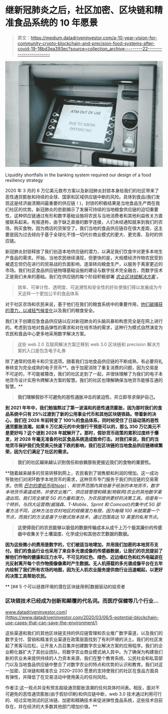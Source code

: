 # 继新冠肺炎之后，社区加密、区块链和精准食品系统的 10 年愿景

> 原文：<https://medium.datadriveninvestor.com/a-10-year-vision-for-community-crypto-blockchain-and-precision-food-systems-after-covid-19-18bd3ea393ec?source=collection_archive---------22----------------------->

![](img/ce19d3b1b92f273386b6b816eab88229.png)

Liquidity shortfalls in the banking system required our design of a food resiliency strategy

2020 年 3 月的 6 万亿美元救市方案以及新冠肺炎封锁本身给我们的社区带来了恶性通货膨胀和持续的全球、国家和区域供应链中断的风险。具体到食品(我们发现这是经济崩溃期间最重要的供应链！)，封锁的积极结果是当地食品生产商在我们社区的优势。新冠肺炎的悲剧揭示了发展可持续的当地粮食供应链的迫切重要性，这种供应链通过有形和数字基础设施将农民与当地消费者和其他利益攸关方直接联系起来。有报道称，由于缺乏直接的数字连接，人们未经通知就来到我们的农场，购买食物，因为商店的货架空了。我们当地的食品供应链存在很大差距，这主要是因为过去倾向于基于全球化不惜一切代价商业模式的更大、更完善、及时的供应链。

新冠肺炎封锁释放了我们创造本地供应链的潜力，以满足我们饮食中对更多本地生产食品的需求。开始，当地农民继续涌现，但更快的是，大规模经济作物农民受到被遗忘但仍在进行的贸易战的负面影响，逐渐转向粮食生产，以服务于离家更近的市场。我们社区食品供应链物理基础设施的建设与数字技术完全融合，而数字技术正是我们未来的基础。我们在供应链的每个阶段积极部署 [*农业区块链解决方案*](https://medium.com/@Nextrope/why-does-food-tracked-with-blockchain-sell-better-8-uses-of-blockchain-in-the-food-industry-9a9370b8b24e) 。

> 效率、可审计性、透明度、可追溯性和安全性的好处使我们得以发展成为今天这样一个更加公平的食品体系

对于社区农场和农民来说，基于他们在我们的粮食系统中的重要作用，[他们碳捕获的潜力，以减轻气候变化](https://terraton.indigoag.com/)以及我们的粮食安全。

我们关于创建应急食品供应链以应对新冠肺炎的头脑风暴和构思完全是在网上进行的。考虑到当地对食品弹性的需求和对在线市场的需求，这种行为模式自然演变为农民和食品中心更多地采用数字解决方案。

> 这些 web 2.0 互联网解决方案迁移到 web 3.0 区块链和 precision 解决方案的入口是包含电子礼券

除了通常的信用卡和贝宝选项。随着我们当地食品供应链的不断成熟，有必要将礼券转变为完全成熟的电子货币*[](https://en.wikipedia.org/wiki/List_of_community_currencies_in_the_United_States)*。由于加密消除了重复消费的问题，因为交易是不可逆的，不可能被篡改，我们的社区走到了一起，并很快理解了为我们的电子本地货币设计实用令牌解决方案的智慧。我们的社区也理解确保当地货币能够互通的智慧。**

> **我们理解假钞不可避免的恶性通胀冲击的紧迫性，并立即寻求保护自己。**

**到 2021 年年中，我们勉强熬过了第一波温和的恶性通货膨胀，因为那时我们的食品系统中只有 25%过渡到了新的公用事业代币和其他区块链铁路。带着新的决心，我们在 2026 年前转变了 100%的食品体系，同时经受住了日益动荡的恶性通货膨胀浪潮。如果 6 万亿美元的中央银行干预是可以的，那么 350 万亿美元不是更好吗？这个谜到 2028 年就解开了。那时，假钞货币政策的累积过度终于爆发，对 2028 年毫无准备的社区食品系统造成致命打击。对我们来说，我们的当地货币保护我们免受美元快速下跌的影响，我们在区块链的当地食品供应链继续繁荣，因为它们满足了社区的需求。**

> **我们的社区越来越认识到信任和依赖那些更接近我们的食物的重要性。**

**随着越来越多的贸易转移到网上，农民看到了销售额和利润的增加。这一成功导致他们对闭环数字本地货币的需求，这种货币专门服务于我们供应链的交易需求。仿照 [*巴尔的摩纸币(BNote)*](http://baltimoregreencurrency.org/) *、*和世界范围内其他基于纸张的本地货币，数字本地货币渠道成熟，并使农业推广、供应链管理和精准(物联网)农业的其他数字渠道出现。我们完全接受 5G 的力量和潜力，为农民提供更好的决策工具。但是有一个转折。与四大运营商(威瑞森、T-Mobile、Sprint 和 Comcast)的集中式 5G 部署方法不同，这种方法在农村地区的规模潜力有限，因为每隔 100 米就需要一个节点，而我们的方法是基于分散式账本技术，通过范围高达 10 英里的私有节点。**

> **这使得我们的农民能够以极低的数据传输成本从成千上万个极其廉价的传感器中收集关于土壤湿度、化学成分和其他农艺数据的数据。**

**因为这些微小的费用是数字的，它们被适当地增加，并用我们加密的本地货币支付。我们的食品行业也采用了来自多光谱成像的传感器数据，让我们的农民提前了解他们作物的健康和压力水平。不可见的红色、绿色、近边缘红色和红外电磁波在光反射离开每个农作物图像像素时产生数据。无人机搭载的多光谱成像平台在五年内绘制了我们所有农场的地图，因为无人机农业服务提供商行业迅速崛起，以更好的决策工具帮助农民。**

**[](https://www.datadriveninvestor.com/2020/03/06/5-potential-blockchain-use-cases-that-can-save-the-environment/) [## 5 个可以拯救环境的潜在区块链用例|数据驱动的投资者

### 区块链技术已经成为创新和颠覆的代名词。而医疗保健等几个行业…

www.datadriveninvestor.com](https://www.datadriveninvestor.com/2020/03/06/5-potential-blockchain-use-cases-that-can-save-the-environment/) 

这些渠道和我们的其他区块链支持的供应链管理和农业推广数字渠道，以及我们的数字支付、营销和精准农业渠道在政策层面找到了有利环境的沃土。我们的社区发起了黑客马拉松，让开发人员召集并创建数字农业解决方案的应用程序。我们的企业孵化器扩大了其创业团队，将数字农业商业模式纳入其中。为了确保为构建我们新的农业未来提供持续的人力资本来源，我们在整个教育系统、公民社会和私营部门以及当地食品供应链中整合了对数字农业的特点和优势的认识和教育。我们对这一加密、区块链和精准农业 2020–2030 愿景的支持使我们的社区在食品方面具有弹性，并降低了在交易活动中使用美元的任何风险。

作者注:这一观点并没有预言超级通货膨胀浪潮的任何具体时间表。相反，面对不可避免的恶性通货膨胀(由于假钞印刷)和供应链中断，web 3.0 技术通过利用可行的、经过实地测试的区块链、加密和精确技术来促进弹性食品系统，这些技术目前存在，并在经济的大多数其他部门增加价值。**